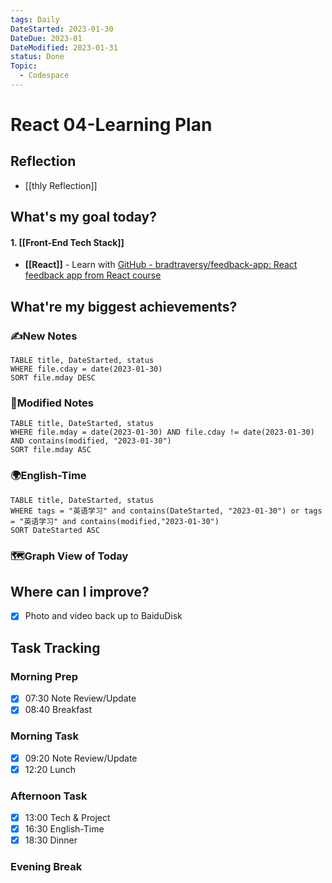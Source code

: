 ```yaml
---
tags: Daily
DateStarted: 2023-01-30
DateDue: 2023-01
DateModified: 2023-01-31
status: Done
Topic:
  - Codespace
---
```


# React 04-Learning Plan

## Reflection

- [[thly Reflection]]

## What's my goal today?

#### 1. [[Front-End Tech Stack]]

- **[[React]]** - Learn with [GitHub - bradtraversy/feedback-app: React feedback app from React course](https://github.com/bradtraversy/feedback-app)

## What're my biggest achievements?

### ✍️New Notes

```dataview
TABLE title, DateStarted, status
WHERE file.cday = date(2023-01-30)
SORT file.mday DESC
```

### 📝Modified Notes

```dataview
TABLE title, DateStarted, status
WHERE file.mday = date(2023-01-30) AND file.cday != date(2023-01-30) AND contains(modified, "2023-01-30")
SORT file.mday ASC
```

### 🌍English-Time

```dataview
TABLE title, DateStarted, status
WHERE tags = "英语学习" and contains(DateStarted, "2023-01-30") or tags = "英语学习" and contains(modified,"2023-01-30")
SORT DateStarted ASC
```

### 🗺️Graph View of Today

## Where can I improve?

- [x] Photo and video back up to BaiduDisk

## Task Tracking

### Morning Prep

- [x] 07:30 Note Review/Update
- [x] 08:40 Breakfast

### Morning Task

- [x] 09:20 Note Review/Update
- [x] 12:20 Lunch

### Afternoon Task

- [x] 13:00 Tech & Project
- [x] 16:30 English-Time
- [x] 18:30 Dinner

### Evening Break
